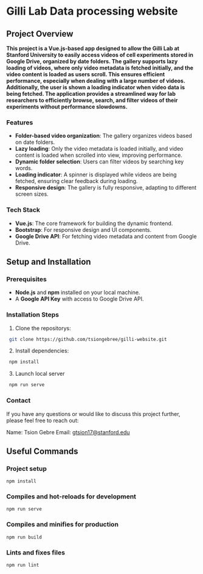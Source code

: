# Gilli Lab Data processing website

## Project Overview

**This project is a **Vue.js-based app** designed to allow the Gilli Lab at Stanford University to easily access videos of cell experiments stored in Google Drive, organized by date folders. The gallery supports lazy loading of videos, where only video metadata is fetched initially, and the video content is loaded as users scroll. This ensures efficient performance, especially when dealing with a large number of videos. Additionally, the user is shown a loading indicator when video data is being fetched. The application provides a streamlined way for lab researchers to efficiently browse, search, and filter videos of their experiments without performance slowdowns.**

### Features
- **Folder-based video organization**: The gallery organizes videos based on date folders.
- **Lazy loading**: Only the video metadata is loaded initially, and video content is loaded when scrolled into view, improving performance.
- **Dynamic folder selection**: Users can filter videos by searching key words.
- **Loading indicator**: A spinner is displayed while videos are being fetched, ensuring clear feedback during loading.
- **Responsive design**: The gallery is fully responsive, adapting to different screen sizes.

### Tech Stack
- **Vue.js**: The core framework for building the dynamic frontend.
- **Bootstrap**: For responsive design and UI components.
- **Google Drive API**: For fetching video metadata and content from Google Drive.

## Setup and Installation

### Prerequisites
- **Node.js** and **npm** installed on your local machine.
- A **Google API Key** with access to Google Drive API.

### Installation Steps

1. Clone the repositorys:
   
  ```bash
   git clone https://github.com/tsiongebree/gilli-website.git
  ```

2. Install dependencies:
   
  ```bash
   npm install
  ```
3. Launch local server
   
  ```bash
   npm run serve
  ```

### Contact
If you have any questions or would like to discuss this project further, please feel free to reach out:

Name: Tsion Gebre
Email: gtsion17@stanford.edu


## Useful Commands
### Project setup
```
npm install
```

### Compiles and hot-reloads for development
```
npm run serve
```

### Compiles and minifies for production
```
npm run build
```

### Lints and fixes files
```
npm run lint
```


